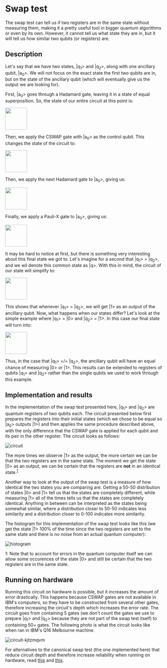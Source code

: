 # Swap test
The swap test can tell us if two registers are in the same state without measuring them, making it a pretty useful tool in bigger quantum algorithms or even by its own. However, it cannot tell us what state they are in, but it will tell us how similar two qubits (or registers) are.  

## Description
Let's say that we have two states, |q<sub>1</sub>> and |q<sub>2</sub>>, along with one ancillary qubit, |a<sub>0</sub>>. We will not focus on the exact state the first two qubits are in, but on the state of the ancillary qubit (which will eventually give us the output we are looking for). 

First, |a<sub>0</sub>> goes through a Hadamard gate, leaving it in a state of equal superposition. So, the state of our entire circuit at this point is:

<img src="https://user-images.githubusercontent.com/63567458/104123647-bbe68a00-534c-11eb-901b-993b52f2db25.png" height="70px">

Then, we apply the CSWAP gate with |a<sub>0</sub>> as the control qubit. This changes the state of the circuit to:

<img src="https://user-images.githubusercontent.com/63567458/104123622-9194cc80-534c-11eb-80e6-15b1280eac78.png" height="70px">

Then, we apply the next Hadamard gate to |a<sub>0</sub>>, giving us:

<img src="https://user-images.githubusercontent.com/63567458/104123631-9eb1bb80-534c-11eb-9c2f-2fa8f99fa717.png" height="70px">

Finally, we apply a Pauli-X gate to |a<sub>0</sub>>, giving us:

<img src="https://user-images.githubusercontent.com/63567458/104123642-ac674100-534c-11eb-99ec-cdec198cd72d.png" height="70px">

It may be hard to notice at first, but there is something very interesting about this final state we got to. Let's imagine for a second that |q<sub>1</sub>> = |q<sub>2</sub>>, and we wil denote this common state as |q>. With this in mind, the circuit of our state will simplify to:

<img src="https://user-images.githubusercontent.com/63567458/104123699-049e4300-534d-11eb-8a2c-9f7f2b13713a.png" height="70px">

This shows that whenever |q<sub>1</sub>> = |q<sub>2</sub>>, we will get |1> as an output of the ancillary qubit. Now, what happens when our states differ? Let's look at the simple example where |q<sub>1</sub>> = |0> and |q<sub>2</sub>> = |1>. In this case our final state will turn into:

<img src="https://user-images.githubusercontent.com/63567458/104123752-416a3a00-534d-11eb-984e-dad3105356c2.png" height="70px">

Thus, in the case that |q<sub>1</sub>> =/= |q<sub>2</sub>>, the ancillary qubit will have an equal chance of measuring |0> or |1>. This results can be extended to registers of qubits |q<sub>1</sub>> and |q<sub>2</sub>> rather than the single qubits we used to work through this example. 

## Implementation and results
In the implementation of the swap test presented here, |q<sub>1</sub>> and |q<sub>2</sub>> are quantum registers of two qubits each. The circuit presented below first prepares the registers into their initial states (which we chose to be equal so |a<sub>0</sub>> outputs |1>) and then applies the same procedure described above, with the only difference that the CSWAP gate is applied for each qubit and its pair in the other register. The circuit looks as follows: 

![circuit](https://user-images.githubusercontent.com/63567458/102344325-0538f900-3f9c-11eb-87aa-dcfb800d299a.jpg)

The more times we observe |1> as the output, the more certain we can be that the two registers are in the same state. The moment we get the state |0> as an output, we can be certain that the registers are **not** in an identical state.<sup>[1](#footnote_1)</sup>

Another way to look at the output of the swap test is a measure of how identical the two states you are comparing are. Getting a 50-50 distribution of states |0> and |1> tell us that the states are completely different, while measuring |1> all of the times tells us that the states are completely identical. Anything in between can be interpreted as the states being somewhat similar, where a distribution closer to 50-50 indicates less similarity and a distribution closer to 0-100 indicates more similarity. 

The histogram for this implementation of the swap test looks like this (we get the state |1> 100% of the time since the two registers are set to the same state and there is no noise from an actual quantum computer):

![histogram](https://user-images.githubusercontent.com/63567458/102344351-0ec26100-3f9c-11eb-87b2-347cc3f75a13.jpg)

<a name="footnote_1">1</a>: Note that to account for errors in the quantum computer itself we can allow some occurences of the state |0> and still be certain that the two registers are in the same state.

## Running on hardware
Running this circuit on hardware is possible, but it increases the amount of error drastically. This happens because CSWAP gates are not available in IBM's computers, so they have to be constructed from several other gates, therefore increasing the circuit's depth which increases the error rate. The circuit goes from containing 5 gates (we don't count the gates we use to prepare |q<sub>1</sub>> and |q<sub>2</sub>> because they are not part of the swap test itself) to containing 50+ gates. The following photo is what the circuit looks like when ran in IBM's Q16 Melbourne machine.

![circuit-kjtzmqvm](https://user-images.githubusercontent.com/63567458/104316268-840e4c80-54dc-11eb-8e75-b0859f5bead3.png)

For alternatives to the canonical swap test (the one implemented here) that reduce circuit depth and therefore increase reliability when running on hardware, read [this](https://bsiegelwax.medium.com/the-simplest-way-to-compare-single-qubit-quantum-states-8ddbefa5a93e) and [this](https://arxiv.org/pdf/1803.04114.pdf).
